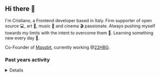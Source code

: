 ## Hi there 👋

I'm Cristiano, a Frontend developer based in Italy. Firm supporter of open source 💻, art 🎨, music 🎹 and cinema 🎬 passionate.
Always pushing myself towards my limits with the intent to overcome them 💪. Learning something new every day 🌱.

Co-Founder of [Massbit](https://github.com/massbit), currently working @[22HBG](https://github.com/22hbg-srl).

### Past years activity

<details>

<br/>

**2022**

![2022 GitHub ChrisUser's activity graph](https://github.com/ChrisUser/ChrisUser/blob/main/images/2022_activity.jpg?raw=true)

**2021**

![2021 GitHub ChrisUser's activity graph](https://github.com/ChrisUser/ChrisUser/blob/main/images/2021_activity.jpg?raw=true)

**2020**

![2020 GitHub ChrisUser's activity graph](https://github.com/ChrisUser/ChrisUser/blob/main/images/2020_activity.jpg?raw=true)

</details>

<!--
**ChrisUser/ChrisUser** is a ✨ _special_ ✨ repository because its `README.md` (this file) appears on your GitHub profile.

Here are some ideas to get you started:

- 🔭 I’m currently working on ...
- 🌱 I’m currently learning ...
- 👯 I’m looking to collaborate on ...
- 🤔 I’m looking for help with ...
- 💬 Ask me about ...
- 📫 How to reach me: ...
- 😄 Pronouns: ...
- ⚡ Fun fact: ...
-->
